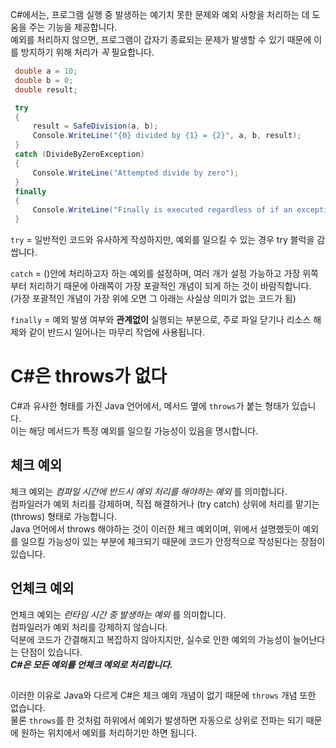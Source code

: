 C#에서는, 프로그램 실행 중 발생하는 예기치 못한 문제와 예외 사항을 처리하는 데 도움을 주는 기능을 제공합니다.   
예외를 처리하지 않으면, 프로그램이 갑자기 종료되는 문제가 발생할 수 있기 때문에 이를 방지하기 위해 처리가 _꼭_ 필요합니다.
```cs
 double a = 10;
 double b = 0;
 double result;

 try
 {
     result = SafeDivision(a, b);
     Console.WriteLine("{0} divided by {1} = {2}", a, b, result);
 }
 catch (DivideByZeroException)
 {
     Console.WriteLine("Attempted divide by zero");
 }
 finally
 {
     Console.WriteLine("Finally is executed regardless of if an exception is thrown");
 }
```
`try` =  일반적인 코드와 유사하게 작성하지만, 예외를 일으킬 수 있는 경우 try 블럭을 감쌉니다.   

`catch` = ()안에 처리하고자 하는 예외를 설정하며, 여러 개가 설정 가능하고 가장 위쪽부터 처리하기 때문에 아래쪽이 가장 포괄적인 개념이 되게 하는 것이 바람직합니다.   
(가장 포괄적인 개념이 가장 위에 오면 그 아래는 사실상 의미가 없는 코드가 됨)   

`finally` = 예외 발생 여부와 **관계없이** 실행되는 부분으로, 주로 파일 닫기나 리소스 해제와 같이 반드시 일어나는 마무리 작업에 사용됩니다.

# C#은 throws가 없다
C#과 유사한 형태를 가진 Java 언어에서, 메서드 옆에 `throws`가 붙는 형태가 있습니다.   
이는 해당 메서드가 특정 예외를 일으킬 가능성이 있음을 명시합니다.  

## 체크 예외
체크 예외는 _컴파일 시간에 반드시 예외 처리를 해야하는 예외_ 를 의미합니다.  
컴파일러가 예외 처리를 강제하며, 직접 해결하거나 (try catch) 상위에 처리를 맡기는 (throws) 형태로 가능합니다.   
Java 언어에서 throws 해야하는 것이 이러한 체크 예외이며, 위에서 설명했듯이 예외를 일으킬 가능성이 있는 부분에 체크되기 때문에 코드가 안정적으로 작성된다는 장점이 있습니다.  

## 언체크 예외
언체크 예외는 _런타임 시간 중 발생하는 예외_ 를 의미합니다.   
컴파일러가 예외 처리를 강제하지 않습니다.   
덕분에 코드가 간결해지고 복잡하지 않아지지만, 실수로 인한 예외의 가능성이 늘어난다는 단점이 있습니다.   
**_C#은 모든 예외를 언체크 예외로 처리합니다._**

##

이러한 이유로 Java와 다르게 C#은 체크 예외 개념이 없기 때문에 `throws` 개념 또한 없습니다.   
물론 `throws`를 한 것처럼 하위에서 예외가 발생하면 자동으로 상위로 전파는 되기 때문에 원하는 위치에서 예외를 처리하기만 하면 됩니다.
